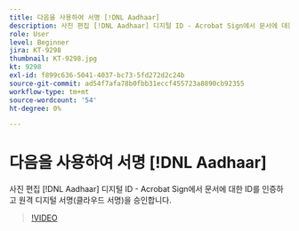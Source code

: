 ```yaml
---
title: 다음을 사용하여 서명 [!DNL Aadhaar]
description: 사진 편집 [!DNL Aadhaar] 디지털 ID - Acrobat Sign에서 문서에 대한 ID를 인증하고 원격 디지털 서명(클라우드 서명)을 승인합니다.
role: User
level: Beginner
jira: KT-9298
thumbnail: KT-9298.jpg
kt: 9298
exl-id: f899c636-5041-4037-bc73-5fd272d2c24b
source-git-commit: ad54f7afa78b0fbb31eccf455723a8890cb92355
workflow-type: tm+mt
source-wordcount: '54'
ht-degree: 0%

---
```


# 다음을 사용하여 서명 [!DNL Aadhaar]

사진 편집 [!DNL Aadhaar] 디지털 ID - Acrobat Sign에서 문서에 대한 ID를 인증하고 원격 디지털 서명(클라우드 서명)을 승인합니다.

>[!VIDEO](https://video.tv.adobe.com/v/338362?quality=12&learn=on&hidetitle=true)
